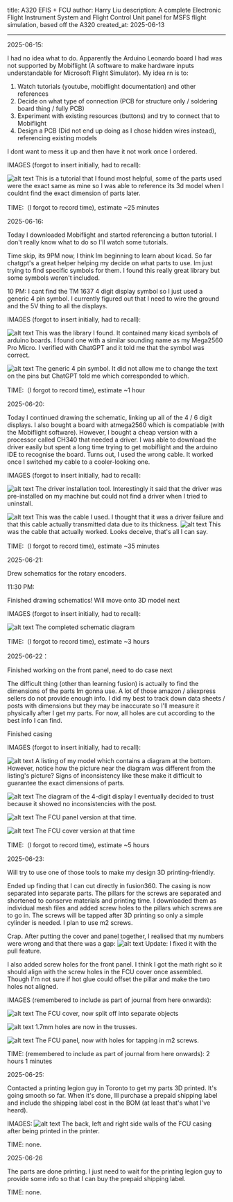 title: A320 EFIS + FCU
author: Harry Liu
description: A complete Electronic Flight Instrument System and Flight Control Unit panel for MSFS flight simulation, based off the A320
created_at: 2025-06-13

-----------------------------------------------------

2025-06-15:

I had no idea what to do. Apparently the Arduino Leonardo board I had was not supported by Mobiflight (A software to make hardware inputs understandable for Microsoft Flight Simulator). My idea rn is to:

1. Watch tutorials (youtube, mobiflight documentation) and other references
2. Decide on what type of connection (PCB for structure only / soldering board thing / fully PCB)
3. Experiment with existing resources (buttons) and try to connect that to Mobiflight
4. Design a PCB (Did not end up doing as I chose hidden wires instead), referencing existing models

I dont want to mess it up and then have it not work once I ordered.

IMAGES (forgot to insert initially, had to recall):

![alt text](Assets/{006A0AA3-C53E-4BF4-90D4-DFC635821DB1}.png)
This is a tutorial that I found most helpful, some of the parts used were the exact same as mine so I was able to reference its 3d model when I couldnt find the exact dimension of parts later.

TIME:（I forgot to record time), estimate ~25 minutes



2025-06-16:

Today I downloaded Mobiflight and started referencing a button tutorial. I don't really know what to do so I'll watch some tutorials.

Time skip, its 9PM now, I think Im beginning to learn about kicad. So far chatgpt's a great helper helping my decide on what parts to use. Im just trying to find specific symbols for them. I found this really great library but some symbols weren't included. 

10 PM: I cant find the TM 1637 4 digit display symbol so I just used a generic 4 pin symbol. I currently figured out that I need to wire the ground and the 5V thing to all the displays.

IMAGES (forgot to insert initially, had to recall):

![alt text](Assets/{BF42E258-31F5-424A-AE57-8EDF84792AA8}.png)
This was the library I found. It contained many kicad symbols of arduino boards. I found one with a similar sounding name as my Mega2560 Pro Micro. I verified with ChatGPT and it told me that the symbol was correct.

![alt text](Assets/{03511328-8371-42F2-8558-20519265484A}.png)
The generic 4 pin symbol. It did not allow me to change the text on the pins but ChatGPT told me which corresponded to which.

TIME:（I forgot to record time), estimate ~1 hour



2025-06-20:

Today I continued drawing the schematic, linking up all of the 4 / 6 digit displays. I also bought a board with atmega2560 which is compatiable (with the Mobiflight software). However, I bought a cheap version with a processor called CH340 that needed a driver. I was able to download the driver easily but spent a long time trying to get mobiflight and the arduino IDE to recognise the board. Turns out, I used the wrong cable. It worked once I switched my cable to a cooler-looking one.

IMAGES (forgot to insert initially, had to recall):

![alt text](Assets/{E6DEC7E2-82EC-4A08-9586-B7AB15D43F47}.png)
The driver installation tool. Interestingly it said that the driver was pre-installed on my machine but could not find a driver when I tried to uninstall.

![alt text](Assets/IMG_20250623_170620.jpg)
This was the cable I used. I thought that it was a driver failure and that this cable actually transmitted data due to its thickness.
![alt text](Assets/IMG_20250623_170539.jpg)
This was the cable that actually worked. Looks deceive, that's all I can say.

TIME:（I forgot to record time), estimate ~35 minutes



2025-06-21:

Drew schematics for the rotary encoders.

11:30 PM:

Finished drawing schematics! Will move onto 3D model next

IMAGES (forgot to insert initially, had to recall):

![alt text](Assets/{BF90E44C-8AFE-4934-B31E-95F017390DAC}.png)
The completed schematic diagram

TIME:（I forgot to record time), estimate ~3 hours



2025-06-22：

Finished working on the front panel, need to do case next

The difficult thing (other than learning fusion) is actually to find the dimensions of the parts Im gonna use. A lot of those amazon / aliexpress sellers do not provide enough info. I did my best to track down data sheets / posts with dimensions but they may be inaccurate so I'll measure it physically after I get my parts. For now, all holes are cut according to the best info I can find.

Finished casing

IMAGES (forgot to insert initially, had to recall):

![alt text](Assets/image.png)
A listing of my model which contains a diagram at the bottom. However, notice how the picture near the diagram was different from the listing's picture? Signs of inconsistency like these make it difficult to guarantee the exact dimensions of parts.

![alt text](Assets/image-1.png)
The diagram of the 4-digit display I eventually decided to trust because it showed no inconsistencies with the post.

![alt text](Assets/{36C88A8F-CC9F-434F-930D-8AE9430665AE}.png)
The FCU panel version at that time.

![alt text](Assets/{0C386C8B-F39E-4B7C-9FEB-41FFE35DBD55}.png)
The FCU cover version at that time

TIME:（I forgot to record time), estimate ~5 hours



2025-06-23: 

Will try to use one of those tools to make my design 3D printing-friendly. 

Ended up finding that I can cut directly in fusion360. The casing is now separated into separate parts. The pillars for the screws are separated and shortened to conserve materials and printing time. I downloaded them as individual mesh files and added screw holes to the pillars which screws are to go in. The screws will be tapped after 3D printing so only a simple cylinder is needed. I plan to use m2 screws.

Crap. After putting the cover and panel together, I realised that my numbers were wrong and that there was a gap:
![alt text](Assets/{DD00D0FC-9FB3-45BD-9D91-5937A67CFC00}.png) 
Update: I fixed it with the pull feature.

I also added screw holes for the front panel. I think I got the math right so it should align with the screw holes in the FCU cover once assembled. Though I'm not sure if hot glue could offset the pillar and make the two holes not aligned.

IMAGES (remembered to include as part of journal from here onwards):

![alt text](Assets/{54EBFF67-152B-491E-8188-83E1CDC7AFCB}.png)
The FCU cover, now split off into separate objects

![alt text](Assets/{328C979E-660C-4C35-B66C-8C0696C78CEF}.png)
1.7mm holes are now in the trusses.

![alt text](Assets/{0879782E-7165-493F-8B71-AC701F02BF39}.png)
The FCU panel, now with holes for tapping in m2 screws.

TIME: (remembered to include as part of journal from here onwards): 2 hours 1 minutes


2025-06-25:

Contacted a printing legion guy in Toronto to get my parts 3D printed. It's going smooth so far. When it's done, Ill purchase a prepaid shipping label and include the shipping label cost in the BOM (at least that's what I've heard).

IMAGES:
![alt text](Assets/image-2.png)
The back, left and right side walls of the FCU casing after being printed in the printer.

TIME: none.



2025-06-26

The parts are done printing. I just need to wait for the printing legion guy to provide some info so that I can buy the prepaid shipping label.

TIME: none.